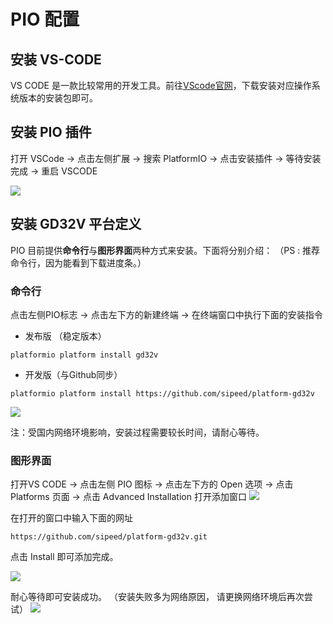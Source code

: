 PIO 配置
=====

## 安装 VS-CODE
VS CODE 是一款比较常用的开发工具。前往[VScode官网](https://code.visualstudio.com/ "VScode官网")，下载安装对应操作系统版本的安装包即可。

## 安装 PIO 插件
打开 VSCode -> 点击左侧扩展 -> 搜索 PlatformIO -> 点击安装插件 -> 等待安装完成 -> 重启 VSCODE

![](http://blog.sipeed.com/wp-content/uploads/2019/04/0d501a8515a735fba54e2f5de908cd1e.png)

## 安装 GD32V 平台定义

PIO 目前提供**命令行**与**图形界面**两种方式来安装。下面将分别介绍：
（PS : 推荐命令行，因为能看到下载进度条。）

### 命令行

点击左侧PIO标志 -> 点击左下方的新建终端 -> 在终端窗口中执行下面的安装指令

* 发布版 （稳定版本）
```
platformio platform install gd32v
```

* 开发版（与Github同步）
```
platformio platform install https://github.com/sipeed/platform-gd32v
```
![](./assets/pio_install_gd32v.png)

注：受国内网络环境影响，安装过程需要较长时间，请耐心等待。


### 图形界面

打开VS CODE -> 点击左侧 PIO 图标 -> 点击左下方的 Open 选项 -> 点击 Platforms 页面 -> 点击 Advanced Installation 打开添加窗口
![](./assets/pio_install_add_gd32v_step1.png)

在打开的窗口中输入下面的网址
```
https://github.com/sipeed/platform-gd32v.git
```

点击 Install 即可添加完成。

![](./assets/pio_install_add_gd32v_step2.png)

耐心等待即可安装成功。 （安装失败多为网络原因， 请更换网络环境后再次尝试）
![](./assets/pio_install_add_gd32v_step3.png)
